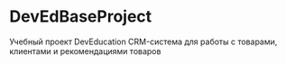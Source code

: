 # DevEdBaseProject
Учебный проект DevEducation
CRM-система для работы с товарами, клиентами и рекомендациями товаров
